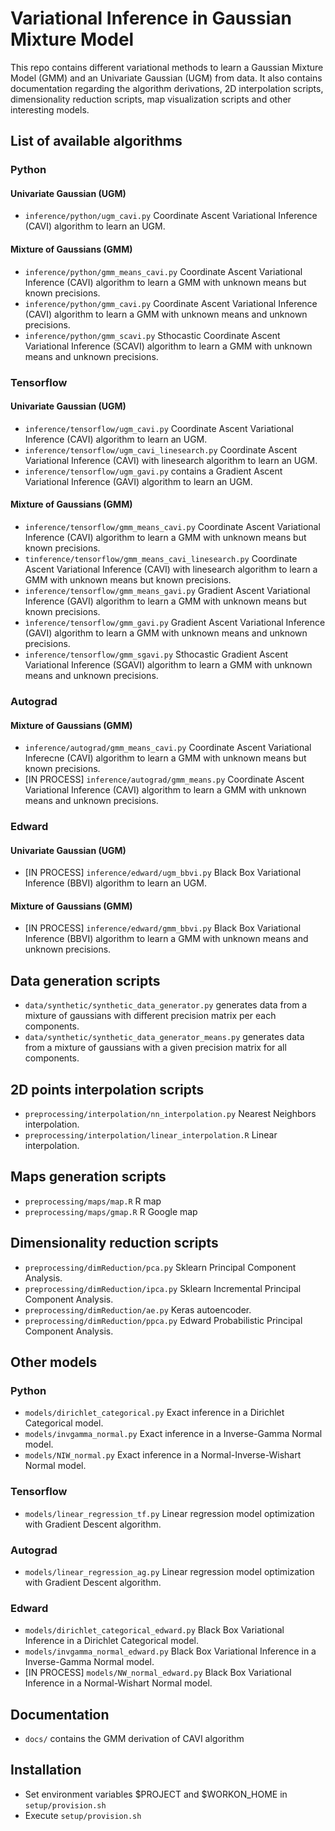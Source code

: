 # Variational Inference in Gaussian Mixture Model

This repo contains different variational methods to learn a Gaussian Mixture 
Model (GMM) and an Univariate Gaussian (UGM) from data. It also contains 
documentation regarding the algorithm derivations, 2D interpolation scripts,
dimensionality reduction scripts, map visualization scripts and other 
interesting models.


## List of available algorithms

### Python
#### Univariate Gaussian (UGM)
- `inference/python/ugm_cavi.py` Coordinate Ascent Variational Inference (CAVI)
algorithm to learn an UGM.
#### Mixture of Gaussians (GMM)
- `inference/python/gmm_means_cavi.py` Coordinate Ascent Variational Inference (CAVI)
 algorithm to learn a GMM with unknown means but known precisions.
- `inference/python/gmm_cavi.py` Coordinate Ascent Variational Inference (CAVI)
 algorithm to learn a GMM with unknown means and unknown precisions.
- `inference/python/gmm_scavi.py` Sthocastic Coordinate Ascent Variational Inference (SCAVI)
 algorithm to learn a GMM with unknown means and unknown precisions.

### Tensorflow 
#### Univariate Gaussian (UGM)
- `inference/tensorflow/ugm_cavi.py` Coordinate Ascent Variational Inference (CAVI) 
 algorithm to learn an UGM.
- `inference/tensorflow/ugm_cavi_linesearch.py` Coordinate Ascent Variational Inference
 (CAVI) with linesearch algorithm to learn an UGM.
- `inference/tensorflow/ugm_gavi.py` contains a Gradient Ascent Variational Inference 
 (GAVI) algorithm to learn an UGM.
#### Mixture of Gaussians (GMM)
- `inference/tensorflow/gmm_means_cavi.py` Coordinate Ascent Variational Inference 
(CAVI) algorithm to learn a GMM with unknown means but known precisions.
- `tinference/tensorflow/gmm_means_cavi_linesearch.py` Coordinate Ascent Variational
 Inference (CAVI) with linesearch algorithm to learn a GMM with unknown 
 means but known precisions.
- `inference/tensorflow/gmm_means_gavi.py` Gradient Ascent Variational Inference 
(GAVI) algorithm to learn a GMM with unknown means but known precisions.
- `ìnference/tensorflow/gmm_gavi.py` Gradient Ascent Variational Inference (GAVI) algorithm
to learn a GMM with unknown means and unknown precisions.
- `inference/tensorflow/gmm_sgavi.py` Sthocastic Gradient Ascent Variational Inference (SGAVI)
algorithm to learn a GMM with unknown means and unknown precisions.

### Autograd
#### Mixture of Gaussians (GMM)
- `inference/autograd/gmm_means_cavi.py` Coordinate Ascent Variational Inferecne (CAVI)
 algorithm to learn a GMM with unknown means but known precisions.
- [IN PROCESS] `inference/autograd/gmm_means.py` Coordinate Ascent Variational Inference (CAVI)
 algorithm to learn a GMM with unknown means and unknown precisions.
 
### Edward
#### Univariate Gaussian (UGM)
- [IN PROCESS] `inference/edward/ugm_bbvi.py` Black Box Variational Inference (BBVI)
 algorithm to learn an UGM.
#### Mixture of Gaussians (GMM)
- [IN PROCESS] `inference/edward/gmm_bbvi.py` Black Box Variational Inference (BBVI)
 algorithm to learn a GMM with unknown means and unknown precisions.


## Data generation scripts
- `data/synthetic/synthetic_data_generator.py` generates data from a mixture of 
 gaussians with different precision matrix per each components. 
- `data/synthetic/synthetic_data_generator_means.py` generates data from a mixture
 of gaussians with a given precision matrix for all components. 
 
 
## 2D points interpolation scripts
- `preprocessing/interpolation/nn_interpolation.py` Nearest Neighbors interpolation.
- `preprocessing/interpolation/linear_interpolation.R` Linear interpolation.


## Maps generation scripts
- `preprocessing/maps/map.R`  R map
- `preprocessing/maps/gmap.R` R Google map
 
 
## Dimensionality reduction scripts
- `preprocessing/dimReduction/pca.py` Sklearn Principal Component Analysis.
- `preprocessing/dimReduction/ipca.py` Sklearn Incremental Principal
 Component Analysis.
- `preprocessing/dimReduction/ae.py` Keras autoencoder.
- `preprocessing/dimReduction/ppca.py` Edward Probabilistic Principal
 Component Analysis.
 
 
## Other models

### Python
- `models/dirichlet_categorical.py` Exact inference in a Dirichlet Categorical
 model.
- `models/invgamma_normal.py` Exact inference in a Inverse-Gamma Normal
 model.
- `models/NIW_normal.py` Exact inference in a Normal-Inverse-Wishart Normal
 model.
 
### Tensorflow
- `models/linear_regression_tf.py` Linear regression model optimization 
 with Gradient Descent algorithm.

### Autograd
- `models/linear_regression_ag.py` Linear regression model optimization
 with Gradient Descent algorithm.
 
### Edward
- `models/dirichlet_categorical_edward.py` Black Box Variational Inference
 in a Dirichlet Categorical model.
- `models/invgamma_normal_edward.py` Black Box Variational Inference in a 
 Inverse-Gamma Normal model.
- [IN PROCESS] `models/NW_normal_edward.py` Black Box Variational Inference in a
 Normal-Wishart Normal model.


## Documentation
- `docs/` contains the GMM derivation of CAVI algorithm 


## Installation
- Set environment variables $PROJECT and $WORKON_HOME in `setup/provision.sh`
- Execute `setup/provision.sh`
